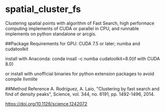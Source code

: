 # spatial_cluster_fs
Clustering spatial points with algorithm of Fast Search, high performace computing implements of CUDA or parallel in CPU, and runnable implements on python standalone or arcgis.

##Package Requirements for GPU:
CUDA 7.5 or later; numba and cudatoolkit

install with Anaconda: conda insall -c numba cudatoolkit=8.0(if with CUDA 8.0)

or install with unofficial binaries for python extension packages to avoid compile llvmlite

##Method Reference
 A. Rodriguez, A. Laio, "Clustering by fast search and find of density peaks", Science, vol. 344, no. 6191, pp. 1492-1496, 2014. 

https://doi.org/10.1126/science.1242072

